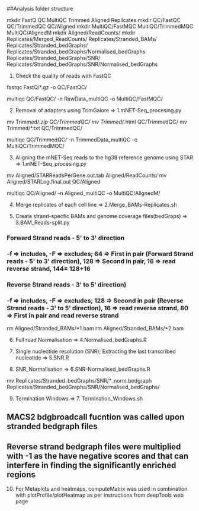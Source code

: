 ##Analysis folder structure

mkdir FastQ QC MultiQC Trimmed Aligned Replicates 
mkdir QC/FastQC QC/TrimmedQC QC/Aligned
mkdir MultiQC/FastMQC MultiQC/TrimmedMQC MultiQC/AlignedM
mkdir Aligned/ReadCounts/
mkdir Replicates/Merged_ReadCounts/ Replicates/Stranded_BAMs/ Replicates/Stranded_bedGraphs/ Replicates/Stranded_bedGraphs/Normalised_bedGraphs Replicates/Stranded_bedGraphs/SNR/ Replicates/Stranded_bedGraphs/SNR/Normalised_bedGraphs 

1. Check the quality of reads with FastQC

fastqc FastQ/*.gz -o QC/FastQC/

multiqc  QC/FastQC/ -n RawData_multiQC -o  MultiQC/FastMQC/

2. Removal of adapters using TrimGalore => 1.mNET-Seq_procesing.py

mv Trimmed/*.zip QC/TrimmedQC/
mv Trimmed/*.html QC/TrimmedQC/
mv Trimmed/*.txt QC/TrimmedQC/

multiqc QC/TrimmedQC/ -n TrimmedData_multiQC -o  MultiQC/TrimmedMQC/

3. Aligning the mNET-Seq reads to the hg38 reference genome using STAR => 1.mNET-Seq_procesing.py

mv Aligned/STARReadsPerGene.out.tab Aligned/ReadCounts/
mv Aligned/STARLog.final.out QC/Aligned

multiqc QC/Aligned/ -n Aligned_multiQC -o  MultiQC/AlignedM/

4. Merge replicates of each cell line => 2.Merge_BAMs-Replicates.sh

5. Create strand-specfic BAMs and genome coverage files(bedGraps) => 3.BAM_Reads-split.py

### Forward Strand reads - 5' to 3' direction
### -f => includes, -F => excludes; 64 => First in pair (Forward Strand reads - 5' to 3' direction), 128 => Second in pair, 16 => read reverse strand, 144= 128+16

### Reverse Strand reads - 3' to 5' direction)
### -f => includes, -F => excludes; 128 => Second in pair (Reverse Strand reads - 3' to 5' direction), 16 => read reverse strand, 80 => First in pair and read reverse strand

rm Aligned/Stranded_BAMs/*1.bam
rm Aligned/Stranded_BAMs/*2.bam

6. Full read Normalisation => 4.Normalised_bedGraphs.R

7. Single nucleotide resolution (SNR); Extracting the last transcribed nucleotide => 5.SNR.R

8. SNR_Normalisation => 6.SNR-Normalised_bedGraphs.R

mv Replicates/Stranded_bedGraphs/SNR/*_norm.bedgraph Replicates/Stranded_bedGraphs/SNR/Normalised_bedGraphs/

9. Termination Windows => 7. Termination_Windows.sh

## MACS2 bdgbroadcall fucntion was called upon stranded bedgraph files
## Reverse strand bedgraph files were multiplied with -1 as the have negative scores and that can interfere in finding the significantly enriched regions

10. For Metaplots and heatmaps, computeMatrix was used in combination with plotProfile/plotHeatmap as per instructions from deepTools web page




